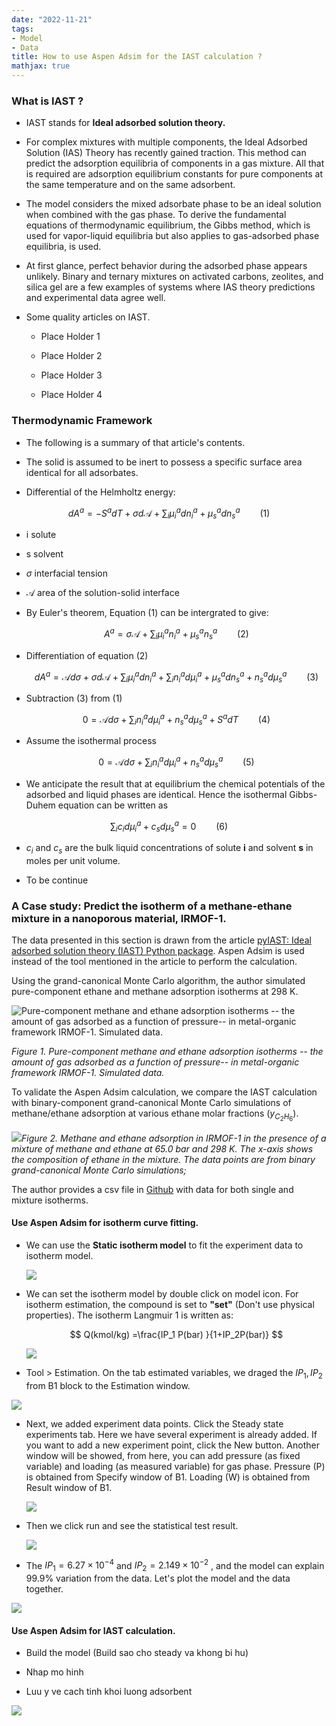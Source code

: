 ```yaml
---
date: "2022-11-21"
tags:
- Model
- Data
title: How to use Aspen Adsim for the IAST calculation ?
mathjax: true
---
```


### What is IAST ?

-   IAST stands for **Ideal adsorbed solution theory.**

-   For complex mixtures with multiple components, the Ideal Adsorbed Solution (IAS) Theory has recently gained traction. This method can predict the adsorption equilibria of components in a gas mixture. All that is required are adsorption equilibrium constants for pure components at the same temperature and on the same adsorbent.

-   The model considers the mixed adsorbate phase to be an ideal solution when combined with the gas phase. To derive the fundamental equations of thermodynamic equilibrium, the Gibbs method, which is used for vapor-liquid equilibria but also applies to gas-adsorbed phase equilibria, is used.

-   At first glance, perfect behavior during the adsorbed phase appears unlikely. Binary and ternary mixtures on activated carbons, zeolites, and silica gel are a few examples of systems where IAS theory predictions and experimental data agree well.

-   Some quality articles on IAST.

    -   Place Holder 1

    -   Place Holder 2

    -   Place Holder 3

    -   Place Holder 4

### Thermodynamic Framework

-   The following is a summary of that article's contents.

-   The solid is assumed to be inert to possess a specific surface area identical for all adsorbates.

-   Differential of the Helmholtz energy:

$$dA^a = -S^adT + \sigma d\mathcal{A}+\sum_i\mu_i^adn_i^a+\mu_s^adn_s^a 
\qquad (1)$$

-   i solute

-   s solvent

-   $\sigma$ interfacial tension

-   $\mathcal{A}$ area of the solution-solid interface

-   By Euler's theorem, Equation (1) can be intergrated to give:

    $$
    A^a = \sigma\mathcal{A}+\sum_i\mu_i^an_i^a + \mu_s^an_s^a \qquad(2)
    $$

-   Differentiation of equation (2)

    $$
    dA^a = \mathcal{A}d\sigma+\sigma d\mathcal{A}+\sum_i\mu_i^adn_i^a + \sum_in_i^a d\mu_i^a + \mu_s^adn_s^a + n_s^ad\mu_s^a \qquad(3)
    $$

-   Subtraction (3) from (1)

    $$
    0 = \mathcal{A}d\sigma + \sum_in_i^a d\mu_i^a + n_s^ad\mu_s^a + S^adT \qquad(4)
    $$

-   Assume the isothermal process

    $$
    0 = \mathcal{A}d\sigma + \sum_in_i^a d\mu_i^a + n_s^ad\mu_s^a \qquad(5)
    $$

-   We anticipate the result that at equilibrium the chemical potentials of the adsorbed and liquid phases are identical. Hence the isothermal Gibbs-Duhem equation can be written as

$$\sum_ic_id\mu_i^a+c_sd\mu_s^a = 0 \qquad(6)$$

-   $c_i$ and $c_s$ are the bulk liquid concentrations of solute **i** and solvent **s** in moles per unit volume.

-   To be continue

### A Case study: Predict the isotherm of a methane-ethane mixture in a nanoporous material, IRMOF-1.

The data presented in this section is drawn from the article [pyIAST: Ideal adsorbed solution theory (IAST) Python package](https://www.sciencedirect.com/science/article/pii/S0010465515004403?via%3Dihub). Aspen Adsim is used instead of the tool mentioned in the article to perform the calculation.

Using the grand-canonical Monte Carlo algorithm, the author simulated pure-component ethane and methane adsorption isotherms at 298 K.

![Pure-component methane and ethane adsorption isotherms -- the amount of gas adsorbed as a function of pressure-- in metal-organic framework IRMOF-1. Simulated data.](/img/AdsimIAST/SingleIsotherm.PNG)

*Figure 1. Pure-component methane and ethane adsorption isotherms -- the amount of gas adsorbed as a function of pressure-- in metal-organic framework IRMOF-1. Simulated data.*

To validate the Aspen Adsim calculation, we compare the IAST calculation with binary-component grand-canonical Monte Carlo simulations of methane/ethane adsorption at various ethane molar fractions $(y_{C_2H_6})$.

![](/img/AdsimIAST/MixtureIsotherm.PNG)*Figure 2. Methane and ethane adsorption in IRMOF-1 in the presence of a mixture of methane and ethane at 65.0 bar and 298 K. The x-axis shows the composition of ethane in the mixture. The data points are from binary grand-canonical Monte Carlo simulations;*

The author provides a csv file in [Github](https://github.com/CorySimon/pyIAST) with data for both single and mixture isotherms.

#### Use Aspen Adsim for isotherm curve fitting.

-   We can use the **Static isotherm model** to fit the experiment data to isotherm model.

    ![](/img/AdsimIAST/SingleIsothermAdsim.png)

-   We can set the isotherm model by double click on model icon. For isotherm estimation, the compound is set to **"set"** (Don't use physical properties). The isotherm Langmuir 1 is written as:

    $$
    Q(kmol/kg) =\frac{IP_1 P(bar) }{1+IP_2P(bar)}
    $$

    ![](/img/AdsimIAST/IsothermModel.png)

-   Tool \> Estimation. On the tab estimated variables, we draged the $IP_1, IP_2$ from B1 block to the Estimation window.

![](/img/AdsimIAST/Estimation.png)

-   Next, we added experiment data points. Click the Steady state experiments tab. Here we have several experiment is already added. If you want to add a new experiment point, click the New button. Another window will be showed, from here, you can add pressure (as fixed variable) and loading (as measured variable) for gas phase. Pressure (P) is obtained from Specify window of B1. Loading (W) is obtained from Result window of B1.

    ![](/img/AdsimIAST/AddExperiment.png)

-   Then we click run and see the statistical test result.

    ![](/img/AdsimIAST/FittingResult.png)

-   The $IP_1 = 6.27\times10^{-4}$ and $IP_2 = 2.149\times10^{-2}$ , and the model can explain 99.9% variation from the data. Let's plot the model and the data together.

![](/img/AdsimIAST/SingleIsothermFit.PNG)

#### Use Aspen Adsim for IAST calculation.

-   Build the model (Build sao cho steady va khong bi hu)

-   Nhap mo hinh

-   Luu y ve cach tinh khoi luong adsorbent

![](/img/AdsimIAST/MixtureIsothermIAST.PNG)
